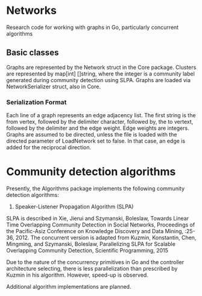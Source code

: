 # Networks
Research code for working with graphs in Go, particularly concurrent algorithms

## Basic classes
Graphs are represented by the Network struct in the Core package.  Clusters are represented by map[int] []string, where the integer is a community label generated during community detection using SLPA.  Graphs are loaded
via NetworkSerializer struct, also in Core. 

### Serialization Format
Each line of a graph represents an edge adjacency list.  The first string is the from vertex, followed by the delimiter character, followed by,
the to vertext, followed by the delimiter and the edge weight.  Edge weights are integers.  Graphs are assumed to be directed, unless the 
file is loaded with the directed parameter of LoadNetwork set to false.  In that case, an edge is added for the reciprocal direction.

# Community detection algorithms 
Presently, the Algorithms package implements the following community detection algorithms:

1. Speaker-Listener Propagation Algorithm (SLPA)

SLPA is described in Xie, Jierui and Szymanski, Boleslaw, Towards Linear Time Overlapping Community Detection in Social Networks, Proceedings of the Pacific-Asiz Conference on Knowledge Discovery and Data Mining, :25-36, 2012.
The concurrent version is adapted from Kuzmin, Konstantin, Chen, Mingming, and Szymanski, Boleslaw, Parallelizing SLPA for Scalable Overlapping Community Detection, Scientific Programming, 2015

Due to the nature of the concurrency primitives in Go and the controller architecture selecting, there is less parallelization than prescribed by Kuzmin in his algorithm.  However, speed-up is observed.

Additional algorithm implementations are planned.
